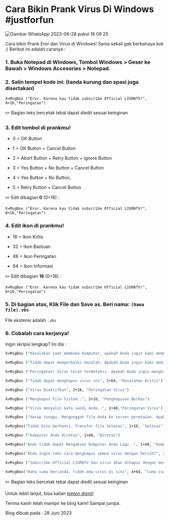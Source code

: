 # Cara Bikin Prank Virus Di Windows #justforfun

![Gambar WhatsApp 2023-06-28 pukul 18 09 25](https://github.com/LIGMATV/LIGMATV/assets/143163098/a7d0e248-be40-45e2-bcea-ee5d94c7ff38)



Cara bikin Prank Eror dan Virus di Windows! Sama sekali gak berbahaya kok ;) Berikut ini adalah caranya :



### 1. Buka Notepad di Windows, Tombol Windows > Geser ke Bawah > Windows Accesories > Notepad.



### 2. Salin tempel kode ini: (tanda kurung dan spasi juga disertakan)

`X=MsgBox ("Eror. Karena kau tidak subscribe Official LIGMATV!", 0+16,"Peringatan")`



✏️ Bagian teks bercetak tebal dapat diedit sesuai keinginan



### 3. Edit tombol di prankmu!

* 0 = OK Button

* 1 = OK Button + Cancel Button 

* 2 = Abort Button + Retry Button + Ignore Button

* 3 = Yes Button + No Button + Cancel Button

* 4 = Yes Button + No Button, 

* 5 = Retry Button + Cancel Button

✏️ Edit dibagian **0** (0+16) : 

`X=MsgBox ("Eror. Karena kau tidak subscribe Official LIGMATV!", 0+16,"Peringatan")`



### 4. Edit ikon di prankmu!

* 16 = Ikon Kritis

* 32 = Ikon Bantuan 

* 48 = Ikon Peringatan 

* 64 = Ikon Informasi

✏️ Edit dibagian **16** (0+16) : 

`X=MsgBox ("Eror. Karena kau tidak subscribe Official LIGMATV!", 0+16,"Peringatan")`



### 5. Di bagian atas, Klik File dan Save as. Beri nama: `(Nama file).vbs`

   File ekstensi adalah `.vbs`



### 6. Cobalah cara kerjanya!





Ingin skripsi lengkap? Ini dia :

```vb
X=MsgBox ("Kesalahan saat membuka Komputer, apakah Anda ingin kami memperbaiki masalahnya?", 4+64, "Komputer")

X=MsgBox ("Tidak dapat memperbaiki masalah. Apakah Anda ingin kami memindai Komputer Anda?", 3+48, "Pemindaian Komputer")

X=MsgBox ("Peringatan! Virus telah terdeteksi. Apakah Anda ingin menghapus virus ini?", 3+16,"Waspada") 

X=MsgBox ("Tidak dapat menghapus virus ini", 1+64, "Kesalahan Kritis") 

X=MsgBox ("Virus Diaktifkan", 2+16, "Peringatan Virus") 

X=MsgBox ("Menghapus File Sistem..", 2+16, "Penghapusan Berkas") 

X=MsgBox ("Virus menyalin kata sandi Anda..", 2+48,"Peringatan Virus")

X=MsgBox ("Harap tunggu. Mengunggah file Anda ke server peretasan. Apakah Anda ingin menghentikannya?", 4+64, "Transfer")

X=MsgBox("Tidak bisa berhenti. Transfer file Selesai", 1+16, "Selesai")   

X=MsgBox ("Komputer Anda diretas", 1+68, "Diretas") 

X=MsgBox("Anda tidak dapat Mengakses Komputer Anda Lagi..", 1+48, "Komputer Diretas") 

X=MsgBox("Anda ingin tahu cara menghapus semua virus dengan bersih?", 3+32,"Pertanyaan") 

X=MsgBox ("Subscribe Official LIGMATV dan virus akan dihapus dengan bersih", 4+64,"Satu Langkah Gratis")

X=MsgBox("Haha cuma bercanda, tidak ada virus di sini", 4+64, "Cuma iseng aja hehe")

```


✏️ Bagian teks bercetak tebal dapat diedit sesuai keinginan



Untuk lebih lanjut, bisa kalian [tonton disini!](https://youtu.be/ZdV6wKo5o1A)



Terima kasih telah mampir ke blog kami! Sampai jumpa.

Blog dibuat pada : 28 Juni 2023
